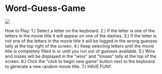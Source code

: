 # Word-Guess-Game

![](https://github.com/tamrichardson/Word-Guess-Game/blob/master/assets/images/WordGuessScreen.JPG)


How to Play:
1.) Select a letter on the keyboard.
2.) If the letter is one of the letters in the movie title it will appear on one of the dashes. 
3.) If the letter is not one of the letters in the movie title it will be logged in the wrong guesses tally at the top right of the     screen.
4.) Keep selecting letters until the movie title is completely filled in or until you run out of guesses available.
5.) Wins and losses will be displayed in the "wins" and "losses" tally at the top of the screen.
6.) Click the "click to begin new game" button next to the keyboard to generate a new random movie title.
7.) HAVE FUN!!
